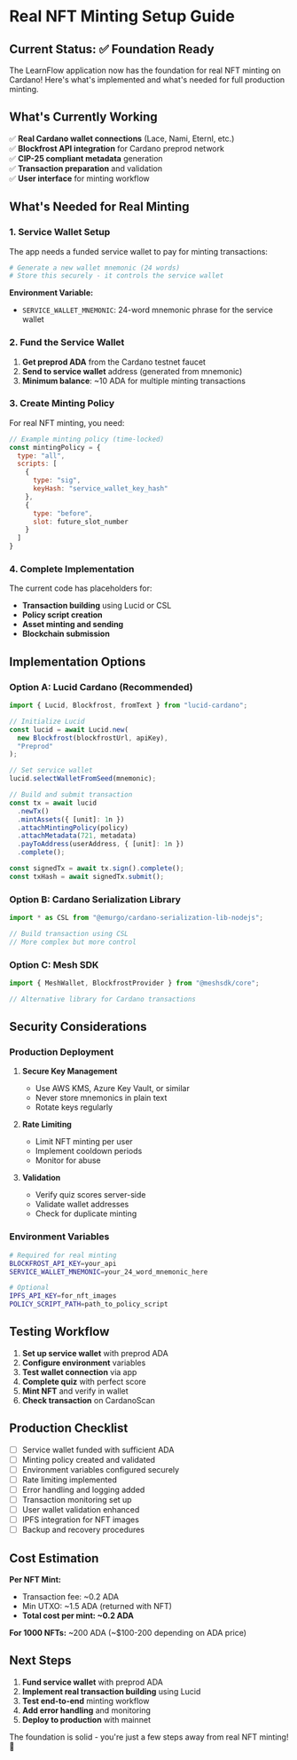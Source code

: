# Real NFT Minting Setup Guide

## Current Status: ✅ Foundation Ready

The LearnFlow application now has the foundation for real NFT minting on Cardano! Here's what's implemented and what's needed for full production minting.

## What's Currently Working

✅ **Real Cardano wallet connections** (Lace, Nami, Eternl, etc.)  
✅ **Blockfrost API integration** for Cardano preprod network  
✅ **CIP-25 compliant metadata** generation  
✅ **Transaction preparation** and validation  
✅ **User interface** for minting workflow  

## What's Needed for Real Minting

### 1. Service Wallet Setup

The app needs a funded service wallet to pay for minting transactions:

```bash
# Generate a new wallet mnemonic (24 words)
# Store this securely - it controls the service wallet
```

**Environment Variable:**
- `SERVICE_WALLET_MNEMONIC`: 24-word mnemonic phrase for the service wallet

### 2. Fund the Service Wallet

1. **Get preprod ADA** from the Cardano testnet faucet
2. **Send to service wallet** address (generated from mnemonic)
3. **Minimum balance**: ~10 ADA for multiple minting transactions

### 3. Create Minting Policy

For real NFT minting, you need:

```javascript
// Example minting policy (time-locked)
const mintingPolicy = {
  type: "all",
  scripts: [
    {
      type: "sig",
      keyHash: "service_wallet_key_hash"
    },
    {
      type: "before", 
      slot: future_slot_number
    }
  ]
}
```

### 4. Complete Implementation

The current code has placeholders for:

- **Transaction building** using Lucid or CSL
- **Policy script creation**
- **Asset minting and sending**
- **Blockchain submission**

## Implementation Options

### Option A: Lucid Cardano (Recommended)

```typescript
import { Lucid, Blockfrost, fromText } from "lucid-cardano";

// Initialize Lucid
const lucid = await Lucid.new(
  new Blockfrost(blockfrostUrl, apiKey),
  "Preprod"
);

// Set service wallet
lucid.selectWalletFromSeed(mnemonic);

// Build and submit transaction
const tx = await lucid
  .newTx()
  .mintAssets({ [unit]: 1n })
  .attachMintingPolicy(policy)
  .attachMetadata(721, metadata)
  .payToAddress(userAddress, { [unit]: 1n })
  .complete();

const signedTx = await tx.sign().complete();
const txHash = await signedTx.submit();
```

### Option B: Cardano Serialization Library

```typescript
import * as CSL from "@emurgo/cardano-serialization-lib-nodejs";

// Build transaction using CSL
// More complex but more control
```

### Option C: Mesh SDK

```typescript
import { MeshWallet, BlockfrostProvider } from "@meshsdk/core";

// Alternative library for Cardano transactions
```

## Security Considerations

### Production Deployment

1. **Secure Key Management**
   - Use AWS KMS, Azure Key Vault, or similar
   - Never store mnemonics in plain text
   - Rotate keys regularly

2. **Rate Limiting**
   - Limit NFT minting per user
   - Implement cooldown periods
   - Monitor for abuse

3. **Validation**
   - Verify quiz scores server-side
   - Validate wallet addresses
   - Check for duplicate minting

### Environment Variables

```bash
# Required for real minting
BLOCKFROST_API_KEY=your_api
SERVICE_WALLET_MNEMONIC=your_24_word_mnemonic_here

# Optional
IPFS_API_KEY=for_nft_images
POLICY_SCRIPT_PATH=path_to_policy_script
```

## Testing Workflow

1. **Set up service wallet** with preprod ADA
2. **Configure environment** variables
3. **Test wallet connection** via app
4. **Complete quiz** with perfect score
5. **Mint NFT** and verify in wallet
6. **Check transaction** on CardanoScan

## Production Checklist

- [ ] Service wallet funded with sufficient ADA
- [ ] Minting policy created and validated
- [ ] Environment variables configured securely
- [ ] Rate limiting implemented
- [ ] Error handling and logging added
- [ ] Transaction monitoring set up
- [ ] User wallet validation enhanced
- [ ] IPFS integration for NFT images
- [ ] Backup and recovery procedures

## Cost Estimation

**Per NFT Mint:**
- Transaction fee: ~0.2 ADA
- Min UTXO: ~1.5 ADA (returned with NFT)
- **Total cost per mint: ~0.2 ADA**

**For 1000 NFTs:** ~200 ADA (~$100-200 depending on ADA price)

## Next Steps

1. **Fund service wallet** with preprod ADA
2. **Implement real transaction building** using Lucid
3. **Test end-to-end** minting workflow
4. **Add error handling** and monitoring
5. **Deploy to production** with mainnet

The foundation is solid - you're just a few steps away from real NFT minting! 🚀

